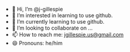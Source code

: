 - 👋 Hi, I’m @j-gillespie
- 👀 I’m interested in learning to use github.
- 🌱 I’m currently learning to use github.
- 💞️ I’m looking to collaborate on ...
- 📫 How to reach me: jgillespie.us@gmail.com
- 😄 Pronouns: he/him

<!---
j-gillespie/j-gillespie is a ✨ special ✨ repository because its `README.md` (this file) appears on your GitHub profile.
You can click the Preview link to take a look at your changes.
--->
